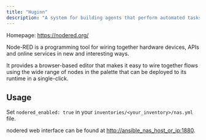 ```yaml
---
title: "Huginn"
description: "A system for building agents that perform automated tasks for you online"
---
```


Homepage: <https://nodered.org/>

Node-RED is a programming tool for wiring together hardware devices, APIs and online services in new and interesting ways.

It provides a browser-based editor that makes it easy to wire together flows using the wide range of nodes in the palette that can be deployed to its runtime in a single-click.

## Usage

Set `nodered_enabled: true` in your `inventories/<your_inventory>/nas.yml` file.

nodered web interface can be found at <http://ansible_nas_host_or_ip:1880>.
